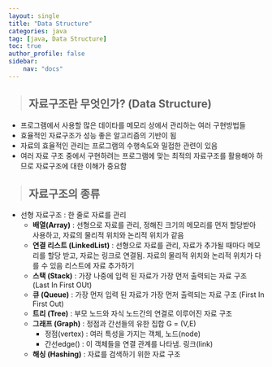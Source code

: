 ```yaml
---
layout: single
title: "Data Structure"
categories: java
tag: [java, Data Structure]
toc: true
author_profile: false
sidebar: 
    nav: "docs"
---
```


> ## 자료구조란 무엇인가? (Data Structure)
- 프로그램에서 사용할 많은 데이타를 메모리 상에서 관리하는 여러 구현방법들
- 효율적인 자료구조가 성능 좋은 알고리즘의 기반이 됨
- 자료의 효율적인 관리는 프로그램의 수행속도와 밀접한 관련이 있음
- 여러 자료 구조 중에서 구현하려는 프로그램에 맞는 최적의 자료구조를 활용해야 하므로 자료구조에 대한 이해가 중요함

> ## 자료구조의 종류
- 선형 자료구조 : 한 줄로 자료를 관리
    - **배열(Array)** : 선형으로 자료를 관리, 정해진 크기의 메모리를 먼저 할당받아 사용하고, 자료의 물리적 위치와 논리적 위치가 같음
    - **연결 리스트 (LinkedList)** : 선형으로 자료를 관리, 자료가 추가될 때마다 메모리를 할당 받고, 자료는 링크로 연결됨. 자료의 물리적 위치와 논리적 위치가 다를 수 있음 리스트에 자료 추가하기
    - **스택 (Stack)** : 가장 나중에 입력 된 자료가 가장 먼저 출력되는 자료 구조 (Last In First OUt)
    - **큐 (Queue)** :  가장 먼저 입력 된 자료가 가장 먼저 출력되는 자료 구조 (First In First Out)
    - **트리 (Tree)** : 부모 노드와 자식 노드간의 연결로 이루어진 자료 구조
    - **그래프 (Graph)** :  정점과 간선들의 유한 집합 G = (V,E)
        - 정점(vertex) : 여러 특성을 가지는 객체, 노드(node)
        - 간선edge() : 이 객체들을 연결 관계를 나타냄. 링크(link)
    - **해싱 (Hashing)** : 자료를 검색하기 위한 자료 구조
    